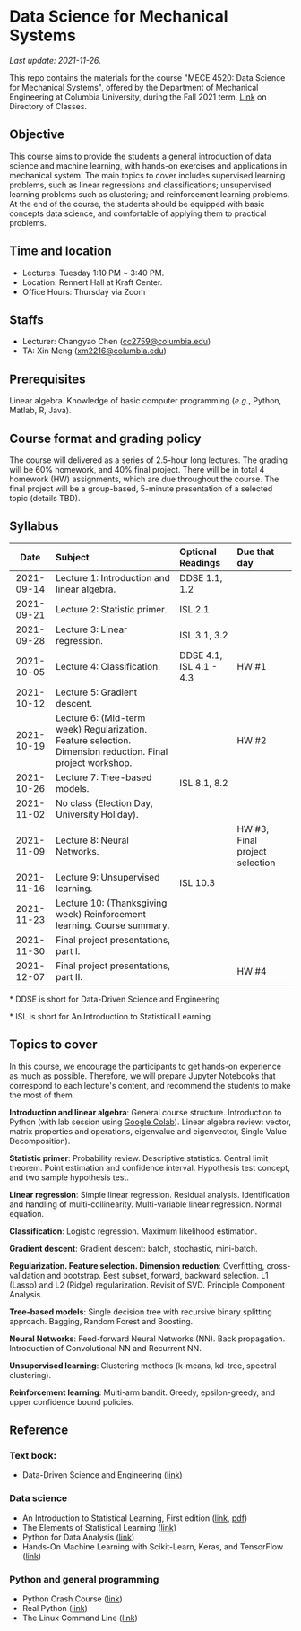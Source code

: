 # Data Science for Mechanical Systems
_Last update: 2021-11-26_.

This repo contains the materials for the course "MECE 4520: Data Science for Mechanical Systems", offered by the Department of Mechanical Engineering at Columbia University, during the Fall 2021 term. [Link](http://www.columbia.edu/cu/bulletin/uwb/#/cu/bulletin/uwb/subj/MECE/E4520-20213-001/) on Directory of Classes.

## Objective
This course aims to provide the students a general introduction of data science and machine learning, with hands-on exercises and applications in mechanical system. The main topics to cover includes supervised learning problems, such as linear regressions and classifications; unsupervised learning problems such as clustering; and reinforcement learning problems. At the end of the course, the students should be equipped with basic concepts data science, and comfortable of applying them to practical problems.

## Time and location
* Lectures: Tuesday 1:10 PM ~ 3:40 PM.
* Location: Rennert Hall at Kraft Center.
* Office Hours: Thursday via Zoom

## Staffs
* Lecturer: Changyao Chen (cc2759@columbia.edu)
* TA: Xin Meng (xm2216@columbia.edu)

## Prerequisites
Linear algebra. Knowledge of basic computer programming (_e.g._, Python, Matlab, R, Java).

## Course format and grading policy
The course will delivered as a series of 2.5-hour long lectures. The grading will be 60% homework, and 40% final project. There will be in total 4 homework (HW) assignments, which are due throughout the course. The final project will be a group-based, 5-minute presentation of a selected topic (details TBD).

## Syllabus
|  **Date**  | **Subject**                                                                                                | **Optional Readings**   | **Due that day**               |
| :--------: | :--------------------------------------------------------------------------------------------------------- | :---------------------- | :----------------------------- |
| 2021-09-14 | Lecture 1: Introduction and linear algebra.                                                                | DDSE 1.1, 1.2           |                                |
| 2021-09-21 | Lecture 2: Statistic primer.                                                                               | ISL 2.1                 |
| 2021-09-28 | Lecture 3: Linear regression.                                                                              | ISL 3.1, 3.2            |                                |
| 2021-10-05 | Lecture 4: Classification.                                                                                 | DDSE 4.1, ISL 4.1 - 4.3 | HW #1                          |
| 2021-10-12 | Lecture 5: Gradient descent.                                                                               |                         |                                |
| 2021-10-19 | Lecture 6: (Mid-term week) Regularization. Feature selection. Dimension reduction. Final project workshop. |                         | HW #2                          |
| 2021-10-26 | Lecture 7: Tree-based models.                                                                              | ISL 8.1, 8.2            |
| 2021-11-02 | No class (Election Day, University Holiday).                                                               |                         |                                |
| 2021-11-09 | Lecture 8: Neural Networks.                                                                                |                         | HW #3, Final project selection |
| 2021-11-16 | Lecture 9: Unsupervised learning.                                                                          | ISL 10.3                |
| 2021-11-23 | Lecture 10: (Thanksgiving week) Reinforcement learning. Course summary.                                    |                         |                                |
| 2021-11-30 | Final project presentations, part I.                                                                       |                         |                                |
| 2021-12-07 | Final project presentations, part II.                                                                      |                         | HW #4                          |

\* DDSE is short for Data-Driven Science and Engineering

\* ISL is short for An Introduction to Statistical Learning

## Topics to cover
In this course, we encourage the participants to get hands-on experience as much as possible. Therefore, we will prepare Jupyter Notebooks that correspond to each lecture's content, and recommend the students to make the most of them.

**Introduction and linear algebra**: General course structure. Introduction to Python (with lab session using [Google Colab](https://colab.research.google.com/notebooks/intro.ipynb)). Linear algebra review: vector, matrix properties and operations, eigenvalue and eigenvector, Single Value Decomposition).

**Statistic primer**: Probability review. Descriptive statistics. Central limit theorem. Point estimation and confidence interval. Hypothesis test concept, and two sample hypothesis test.

**Linear regression**: Simple linear regression. Residual analysis. Identification and handling of multi-collinearity. Multi-variable linear regression. Normal equation.

**Classification**: Logistic regression. Maximum likelihood estimation.

**Gradient descent**: Gradient descent: batch, stochastic, mini-batch.

**Regularization. Feature selection. Dimension reduction**: Overfitting, cross-validation and bootstrap. Best subset, forward, backward selection. L1 (Lasso) and L2 (Ridge) regularization. Revisit of SVD. Principle Component Analysis.

**Tree-based models**: Single decision tree with recursive binary splitting approach. Bagging, Random Forest and Boosting.

**Neural Networks**: Feed-forward Neural Networks (NN). Back propagation. Introduction of Convolutional NN and Recurrent NN.

**Unsupervised learning**: Clustering methods (k-means, kd-tree, spectral clustering).

**Reinforcement learning**: Multi-arm bandit. Greedy, epsilon-greedy, and upper confidence bound policies.


## Reference
### Text book:
* Data-Driven Science and Engineering ([link](http://www.databookuw.com/))
### Data science
* An Introduction to Statistical Learning, First edition ([link](https://www.statlearning.com/), [pdf](https://static1.squarespace.com/static/5ff2adbe3fe4fe33db902812/t/6009dd9fa7bc363aa822d2c7/1611259312432/ISLR+Seventh+Printing.pdf))
* The Elements of
Statistical Learning ([link](https://web.stanford.edu/~hastie/ElemStatLearn/))
* Python for Data Analysis ([link](https://www.oreilly.com/library/view/python-for-data/9781449323592/))
* Hands-On Machine Learning with Scikit-Learn, Keras, and TensorFlow ([link](https://www.oreilly.com/library/view/hands-on-machine-learning/9781492032632/))
### Python and general programming
* Python Crash Course ([link](https://nostarch.com/pythoncrashcourse2e))
* Real Python ([link](https://realpython.com/))
* The Linux Command Line ([link](https://linuxcommand.org/tlcl.php))


